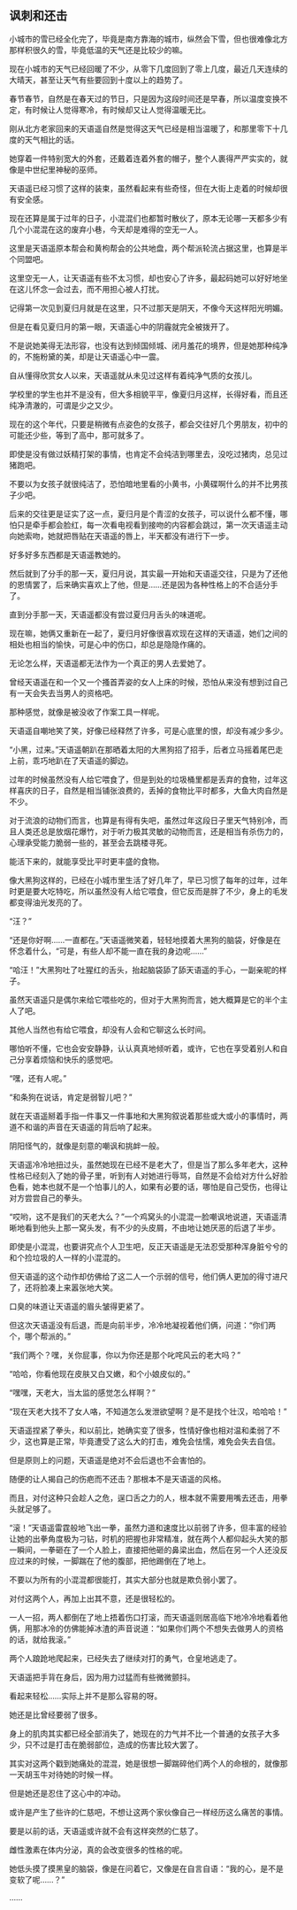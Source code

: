 ## 讽刺和还击

小城市的雪已经全化完了，毕竟是南方靠海的城市，纵然会下雪，但也很难像北方那样积很久的雪，毕竟低温的天气还是比较少的嘛。

现在小城市的天气已经回暖了不少，从零下几度回到了零上几度，最近几天连续的大晴天，甚至让天气有些要回到十度以上的趋势了。

春节春节，自然是在春天过的节日，只是因为这段时间还是早春，所以温度变换不定，有时候让人觉得寒冷，有时候却又让人觉得温暖无比。

刚从北方老家回来的天语遥自然是觉得这天气已经是相当温暖了，和那里零下十几度的天气相比的话。

她穿着一件特别宽大的外套，还戴着连着外套的帽子，整个人裹得严严实实的，就像是中世纪里神秘的巫师。

天语遥已经习惯了这样的装束，虽然看起来有些奇怪，但在大街上走着的时候却很有安全感。

现在还算是属于过年的日子，小混混们也都暂时散伙了，原本无论哪一天都多少有几个小混混在这的废弃小巷，今天却是难得的空无一人。

这里是天语遥原本帮会和黄枸帮会的公共地盘，两个帮派轮流占据这里，也算是半个同盟吧。

这里空无一人，让天语遥有些不太习惯，却也安心了许多，最起码她可以好好地坐在这儿怀念一会过去，而不用担心被人打扰。

记得第一次见到夏归月就是在这里，只不过那天是阴天，不像今天这样阳光明媚。

但是在看见夏归月的第一眼，天语遥心中的阴霾就完全被拨开了。

不是说她美得无法形容，也没有达到倾国倾城、闭月羞花的境界，但是她那种纯净的，不施粉黛的美，却是让天语遥心中一震。

自从懂得欣赏女人以来，天语遥就从未见过这样有着纯净气质的女孩儿。

学校里的学生也并不是没有，但大多相貌平平，像夏归月这样，长得好看，而且还纯净清澈的，可谓是少之又少。

现在的这个年代，只要是稍微有点姿色的女孩子，都会交往好几个男朋友，初中的可能还少些，等到了高中，那可就多了。

即使是没有做过妖精打架的事情，也肯定不会纯洁到哪里去，没吃过猪肉，总见过猪跑吧。

不要以为女孩子就很纯洁了，恐怕暗地里看的小黄书，小黄碟啊什么的并不比男孩子少吧。

后来的交往更是证实了这一点，夏归月是个青涩的女孩子，可以说什么都不懂，哪怕只是牵手都会脸红，每一次看电视看到接吻的内容都会跳过，第一次天语遥主动向她索吻，她就把唇贴在天语遥的唇上，半天都没有进行下一步。

好多好多东西都是天语遥教她的。

然后就到了分手的那一天，夏归月说，其实最一开始和天语遥交往，只是为了还他的恩情罢了，后来确实喜欢上了他，但是……还是因为各种性格上的不合适分手了。

直到分手那一天，天语遥都没有尝过夏归月舌头的味道呢。

现在嘛，她俩又重新在一起了，夏归月好像很喜欢现在这样的天语遥，她们之间的相处也相当的愉快，可是心中的伤口，却总是隐隐作痛的。

无论怎么样，天语遥都无法作为一个真正的男人去爱她了。

曾经天语遥在和一个又一个搔首弄姿的女人上床的时候，恐怕从来没有想到过自己有一天会失去当男人的资格吧。

那种感觉，就像是被没收了作案工具一样呢。

天语遥自嘲地笑了笑，好像已经释然了许多，可是心底里的恨，却没有减少多少。

“小黑，过来。”天语遥朝趴在那晒着太阳的大黑狗招了招手，后者立马摇着尾巴走上前，乖巧地趴在了天语遥的脚边。

过年的时候虽然没有人给它喂食了，但是到处的垃圾桶里都是丢弃的食物，过年这样喜庆的日子，自然是相当铺张浪费的，丢掉的食物比平时都多，大鱼大肉自然是不少。

对于流浪的动物们而言，也算是有得有失吧，虽然过年这段日子里天气特别冷，而且人类还总是放烟花爆竹，对于听力极其灵敏的动物而言，还是相当有杀伤力的，心理承受能力脆弱一些的，甚至会去跳楼寻死。

能活下来的，就能享受比平时更丰盛的食物。

像大黑狗这样的，已经在小城市里生活了好几年了，早已习惯了每年的过年，过年时更是要大吃特吃，所以虽然没有人给它喂食，但它反而是胖了不少，身上的毛发都变得油光发亮的了。

“汪？”

“还是你好啊……一直都在。”天语遥微笑着，轻轻地摸着大黑狗的脑袋，好像是在怀念着什么，“可是，有些人却不能一直在我的身边呢……”

“哈汪！”大黑狗吐了吐猩红的舌头，抬起脑袋舔了舔天语遥的手心，一副亲昵的样子。

虽然天语遥只是偶尔来给它喂些吃的，但对于大黑狗而言，她大概算是它的半个主人了吧。

其他人当然也有给它喂食，却没有人会和它聊这么长时间。

哪怕听不懂，它也会安安静静，认认真真地倾听着，或许，它也在享受着别人和自己分享着烦恼和快乐的感觉吧。

“嘿，还有人呢。”

“和条狗在说话，肯定是弱智儿吧？”

就在天语遥掰着手指一件事又一件事地和大黑狗叙说着那些或大或小的事情时，两道不和谐的声音在天语遥的背后响了起来。

阴阳怪气的，就像是刻意的嘲讽和挑衅一般。

天语遥冷冷地扭过头，虽然她现在已经不是老大了，但是当了那么多年老大，这种性格已经刻入了她的骨子里，听到有人对她进行辱骂，自然是不会给对方什么好脸色看，她本也就不是一个怕事儿的人，如果有必要的话，哪怕是自己受伤，也得让对方尝尝自己的拳头。

“哎哟，这不是我们的天老大么？”一个鸡窝头的小混混一脸嘲讽地说道，天语遥清晰地看到他头上那一窝头发，有不少的头皮屑，不由地让她厌恶的后退了半步。

即使是小混混，也要讲究点个人卫生吧，反正天语遥是无法忍受那种浑身脏兮兮的和个捡垃圾的人一样的小混混的。

但天语遥的这个动作却仿佛给了这二人一个示弱的信号，他们俩人更加的得寸进尺了，还将脸凑上来嚣张地大笑。

口臭的味道让天语遥的眉头皱得更紧了。

但这次天语遥没有后退，而是向前半步，冷冷地凝视着他们俩，问道：“你们两个，哪个帮派的。”

“我们两个？嘿，关你屁事，你以为你还是那个叱咤风云的老大吗？”

“哈哈，你看他现在皮肤又白又嫩，和个小娘皮似的。”

“嘿嘿，天老大，当太监的感觉怎么样啊？”

“现在天老大找不了女人咯，不知道怎么发泄欲望啊？是不是找个壮汉，哈哈哈！”

天语遥捏紧了拳头，和以前比，她确实变了很多，性情好像也相对温和柔弱了不少，这也算是正常，毕竟遭受了这么大的打击，难免会怯懦，难免会失去自信。

但是原则上的问题，天语遥是绝对不会后退也不会害怕的。

随便的让人揭自己的伤疤而不还击？那根本不是天语遥的风格。

而且，对付这种只会趁人之危，逞口舌之力的人，根本就不需要用嘴去还击，用拳头就足够了。

“滚！”天语遥雷霆般地飞出一拳，虽然力道和速度比以前弱了许多，但丰富的经验让她的出拳角度极为刁钻，时机的把握也非常精准，就在两个人都仰起头大笑的那一瞬间，一拳砸在了一个人脸上，直接把他砸的鼻梁出血，然后在另一个人还没反应过来的时候，一脚踹在了他的腹部，把他踢倒在了地上。

不要以为所有的小混混都很能打，其实大部分也就是欺负弱小罢了。

对付这两个人，再加上出其不意，还是很轻松的。

一人一招，两人都倒在了地上捂着伤口打滚，而天语遥则居高临下地冷冷地看着他俩，用那冰冷的仿佛能掉冰渣的声音说道：“如果你们两个不想失去做男人的资格的话，就给我滚。”

两个人踉跄地爬起来，已经失去了继续对打的勇气，仓皇地逃走了。

天语遥把手背在身后，因为用力过猛而有些微微颤抖。

看起来轻松……实际上并不是那么容易的呀。

她还是比曾经要弱了很多。

身上的肌肉其实都已经全部消失了，她现在的力气并不比一个普通的女孩子大多少，只不过是打击在脆弱部位，造成的伤害比较大罢了。

其实对这两个戳到她痛处的混混，她是很想一脚踹碎他们两个人的命根的，就像那一天胡玉牛对待她的时候一样。

但是她还是忍住了这心中的冲动。

或许是产生了些许的仁慈吧，不想让这两个家伙像自己一样经历这么痛苦的事情。

要是以前的话，天语遥或许就不会有这样突然的仁慈了。

雌性激素在体内分泌，真的会改变很多的性格的呢。

她低头摸了摸黑皇的脑袋，像是在问着它，又像是在自言自语：“我的心，是不是变软了呢……？”

……
